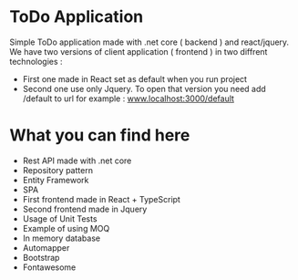 # ToDo Application
Simple ToDo application made with .net core ( backend ) and react/jquery. We have two versions of client application ( frontend ) in two diffrent technologies : 

- First one made in React set as default when you run project
- Second one use only Jquery. To open that version you need add /default to url for example : www.localhost:3000/default 


# What you can find here 

- Rest API made with .net core
- Repository pattern
- Entity Framework
- SPA 
- First frontend made in React + TypeScript
- Second frontend made in Jquery
- Usage of Unit Tests
- Example of using MOQ
- In memory database
- Automapper
- Bootstrap
- Fontawesome
